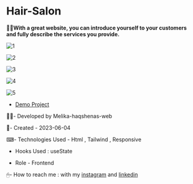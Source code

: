 # Hair-Salon

💇‍♀**With a great website, you can introduce yourself to your customers and fully describe the services you provide.**

![1](https://github.com/Melika-haqshenas-web/Hair-Salon/assets/126666369/6f1bca48-dc60-4ecd-b8ec-b48367e0c806)

![2](https://github.com/Melika-haqshenas-web/Hair-Salon/assets/126666369/fde1b86b-d333-419c-9ff7-15b18f4257ba)

![3](https://github.com/Melika-haqshenas-web/Hair-Salon/assets/126666369/b726cb50-4895-4117-b8db-3510e8dd2d4f)

![4](https://github.com/Melika-haqshenas-web/Hair-Salon/assets/126666369/972ca507-8dc4-405c-a8e7-a50dd9ac86aa)

![5](https://github.com/Melika-haqshenas-web/Hair-Salon/assets/126666369/f45c2a4e-6235-4f8b-91c0-fd9190bfd45f)

- [Demo Project](https://melika-haqshenas-web.github.io/Hair-Salon/)

👩‍💻- Developed by Melika-haqshenas-web

📅- Created - 2023-06-04

⌨- Technologies Used - Html , Tailwind , Responsive

- Hooks Used : useState 

- Role - Frontend

🖱- How to reach me : with my [instagram](https://www.instagram.com/melika.haqshenas_web/) and [linkedin](https://www.linkedin.com/in/melika-haqshenas-986b241a3)
